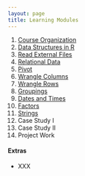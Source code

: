 ```yaml
---
layout: page
title: Learning Modules
---
```


1. [Course Organization](Setup/)
1. [Data Structures in R](Data-Structures/)
1. [Read External Files](Read-External-Files/)
1. [Relational Data](Relational-Data/)
1. [Pivot](Pivot)
1. [Wrangle Columns](wrangle-columns/)
1. [Wrangle Rows](wrangle-rows/)
1. [Groupings](Groupings/)
1. [Dates and Times](Dates-Times/)
1. [Factors](Factors/)
1. [Strings](Strings/)
1. Case Study I
1. Case Study II
1. Project Work

#### Extras
* XXX
